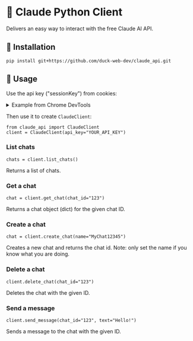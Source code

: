 # 🤖 Claude Python Client

Delivers an easy way to interact with the free Claude AI API. 



## 💾 Installation

`pip install git+https://github.com/duck-web-dev/claude_api.git`



## 🤔 Usage

Use the api key ("sessionKey") from cookies:
<details><summary>Example from Chrome DevTools</summary><img src="https://github.com/duck-web-dev/claude_api/assets/128974262/3790f2bd-f17d-492a-9e8d-a7ed7360ce0d"></details>

Then use it to create `ClaudeClient`:

```
from claude_api import ClaudeClient
client = ClaudeClient(api_key="YOUR_API_KEY")
```


### List chats

`chats = client.list_chats()`

Returns a list of chats.


### Get a chat

`chat = client.get_chat(chat_id="123")`

Returns a chat object (dict) for the given chat ID.


### Create a chat

`chat = client.create_chat(name="MyChat12345")`

Creates a new chat and returns the chat id.
Note: only set the name if you know what you are doing.


### Delete a chat 

`client.delete_chat(chat_id="123")`

Deletes the chat with the given ID.


### Send a message

`client.send_message(chat_id="123", text="Hello!") `

Sends a message to the chat with the given ID.
